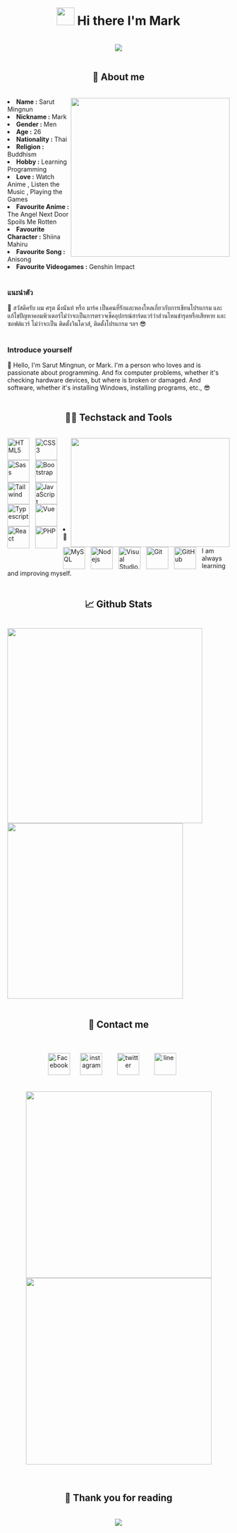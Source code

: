 <h1 align="center"><a href="#" onclick="return false;" style="pointer-events: none; text-decoration: none;" ><img src="https://media.giphy.com/media/hvRJCLFzcasrR4ia7z/giphy.gif" width="40"></a>&nbsp;Hi there I'm Mark</h1>
<br/>
<div align="center">
<a href="#" onclick="return false;" style="pointer-events: none; text-decoration: none;" ><img src="https://i.imgur.com/u2AsdvT.png"></a>

</div>
<br/>

<h2 align="center">🤔 About me</h2>
<div>
<br/>
<a href="#" onclick="return false;" style="pointer-events: none; text-decoration: none;" ><img src="https://media4.giphy.com/media/v1.Y2lkPTc5MGI3NjExeXlka3M4M2ozNzE0aTI0Nm5sZ2lhYWxuMm5xODNmZm8yOTc3dDg0OSZlcD12MV9pbnRlcm5hbF9naWZfYnlfaWQmY3Q9Zw/X2fnOSrcMA0ygU30MP/giphy.gif" align="right" width="360" ></a>
<li><b>Name :</b> Sarut Mingnun</li>
<li><b>Nickname :</b> Mark</li>
<li><b>Gender :</b> Men</li>
<li><b>Age :</b> 26</li>
<li><b>Nationality :</b> Thai</li>
<li><b>Religion :</b> Buddhism</li>
<li><b>Hobby :</b> Learning Programming </li>
<li><b>Love :</b> Watch Anime , Listen the Music , Playing the Games</li>
<li><b>Favourite Anime :</b> The Angel Next Door Spoils Me Rotten </li>
<li><b>Favourite Character :</b> Shiina Mahiru </li>
<li><b>Favourite Song :</b> Anisong</li>
<li><b>Favourite Videogames :</b> Genshin Impact </li>
<br/>

<h3>แนะนำตัว</h3>
👋 สวัสดีครับ ผม ศรุต มิ่งนันท์ หรือ มาร์ค เป็นคนที่รักและหลงใหลเกี่ยวกับการเขียนโปรแกรม และแก้ไขปัญหาคอมพิวเตอร์ไม่ว่าจะเป็นการตรวจเช็คอุปกรณ์ฮาร์ดแวร์ว่าส่วนไหนชำรุดหรือเสียหาย และซอฟต์แวร์ ไม่ว่าจะเป็น ติดตั้งวินโดวส์, ติดตั้งโปรแกรม ฯลฯ 😎 <br/><br/>

<h3>Introduce yourself</h3>
👋 Hello, I'm Sarut Mingnun, or Mark. I'm a person who loves and is passionate about programming. And fix computer problems, whether it's checking hardware devices, but where is broken or damaged. And software, whether it's installing Windows, installing programs, etc., 😎<br/><br/>

</div>

<h2 align="center"> 👨‍💻 Techstack and Tools </h2>
<div>
<br/>
<a href="#" onclick="return false;" style="pointer-events: none; text-decoration: none;"><img src = "https://media1.tenor.com/m/R7wQkMJuDlgAAAAC/nahida-kusanali.gif" align="right" width="360" height = "247" ></a>
<a href="#" onclick="return false;" style="pointer-events: none; text-decoration: none;"><img align="left" alt="HTML5" width="50px" src="https://cdn.jsdelivr.net/gh/devicons/devicon/icons/html5/html5-original.svg" style="padding-right:10px;"/></a>
<a href="#" onclick="return false;" style="pointer-events: none; text-decoration: none;"><img align="left" alt="CSS3" width="50px" src="https://cdn.jsdelivr.net/gh/devicons/devicon/icons/css3/css3-original.svg" style="padding-right:10px;"/></a>
<a href="#" onclick="return false;" style="pointer-events: none; text-decoration: none;"><img align="left" alt="Sass" width="50px" src="https://cdn.jsdelivr.net/gh/devicons/devicon/icons/sass/sass-original.svg" style="padding-right:10px;"/></a>
<a href="#" onclick="return false;" style="pointer-events: none; text-decoration: none;"><img align="left" alt="Bootstrap" width="50px" src="https://cdn.jsdelivr.net/gh/devicons/devicon/icons/bootstrap/bootstrap-original.svg" style="padding-right:10px;"/></a>
<a href="#" onclick="return false;" style="pointer-events: none; text-decoration: none;"><img align="left" alt="Tailwind" width="50px" src="https://cdn.jsdelivr.net/gh/devicons/devicon/icons/tailwindcss/tailwindcss-original.svg" style="padding-right:10px;"/></a>
<a href="#" onclick="return false;" style="pointer-events: none; text-decoration: none;"><img align="left" alt="JavaScript" width="50px" src="https://cdn.jsdelivr.net/gh/devicons/devicon/icons/javascript/javascript-original.svg" style="padding-right:10px;"/></a><br/><br/><br/>
<a href="#" onclick="return false;" style="pointer-events: none; text-decoration: none;"><img align="left" alt="Typescript" width="50px" src="https://cdn.jsdelivr.net/gh/devicons/devicon/icons/typescript/typescript-original.svg" style="padding-right:10px;"/></a>
<a href="#" onclick="return false;" style="pointer-events: none; text-decoration: none;"><img align="left" alt="Vue" width="50px" src="https://cdn.jsdelivr.net/gh/devicons/devicon/icons/vuejs/vuejs-original.svg" style="padding-right:10px;"/></a>
<a href="#" onclick="return false;" style="pointer-events: none; text-decoration: none;"><img align="left" alt="React" width="50px" src="https://cdn.jsdelivr.net/gh/devicons/devicon/icons/react/react-original.svg" style="padding-right:10px;"/></a>
<a href="#" onclick="return false;" style="pointer-events: none; text-decoration: none;"><img align="left" alt="PHP" width="50px" src="https://cdn.jsdelivr.net/gh/devicons/devicon/icons/php/php-original.svg" style="padding-right:10px;"/></a>
<a href="#" onclick="return false;" style="pointer-events: none; text-decoration: none;"><img align="left" alt="MySQL" width="50px" src="https://cdn.jsdelivr.net/gh/devicons/devicon/icons/mysql/mysql-original.svg" style="padding-right:10px;"/></a>
<a href="#" onclick="return false;" style="pointer-events: none; text-decoration: none;"><img align="left" alt="Nodejs" width="50px" src="https://cdn.jsdelivr.net/gh/devicons/devicon/icons/nodejs/nodejs-original.svg" style="padding-right:10px;"/></a><br/><br/><br/>
<a href="#" onclick="return false;" style="pointer-events: none; text-decoration: none;"><img align="left" alt="Visual Studio Code" width="50px" src="https://cdn.jsdelivr.net/gh/devicons/devicon/icons/vscode/vscode-original.svg" style="padding-right:10px;"/></a>
<a href="#" onclick="return false;" style="pointer-events: none; text-decoration: none;"><img align="left" alt="Git" width="50px" src="https://cdn.jsdelivr.net/gh/devicons/devicon/icons/git/git-original.svg" style="padding-right:10px;"/></a>
<a href="#" onclick="return false;" style="pointer-events: none; text-decoration: none;"><img align="left" alt="GitHub" width="50px" src="https://user-images.githubusercontent.com/3369400/139447912-e0f43f33-6d9f-45f8-be46-2df5bbc91289.png" style="padding-right:10px;"/></a>

<br/><br/><br/><br/>

<li> 🌱 I am always learning and improving myself.</li>

<br/>
</div>
  
<h2 align = "center"> 📈 Github Stats </h2>

<div>  
<br/>
  <a href="#" onclick="return false;" style="pointer-events: none; text-decoration: none;">
        <img src="https://github-readme-stats.vercel.app/api?username=sarut45600&show_icons=true&theme=tokyonight&line_height=31" width="442">
  </a>
  <a href="#" onclick="return false;" style="pointer-events: none; text-decoration: none;">
        <img src="https://github-readme-stats.vercel.app/api/top-langs/?username=sarut45600&layout=compact&langs_count=20" width="398">
   </a>
<br/><br/>
</div>

<h2 align = "center">📝 Contact me</h2>
<div align = "center"> 
<br/><br/>
<a href="https://www.facebook.com/sarut45600"><img alt="Facebook" width="50px" src="https://user-images.githubusercontent.com/60073882/173194363-36ad9f09-ad38-47bc-8328-6d7ac26cda2a.png" style="mpadding-right:10px;"/></a>&nbsp;&nbsp;&nbsp;&nbsp;&nbsp;
<a href="https://www.instagram.com/sarut45600"><img alt="instagram" width="50px" src="https://user-images.githubusercontent.com/60073882/173193806-e64ff1f8-21d2-4387-acdb-281406439006.png" style="padding-right:10px;"/></a>&nbsp;&nbsp;&nbsp;&nbsp;&nbsp;
<a href="https://twitter.com/sarut45600"><img  alt="twitter" width="50px" src="https://user-images.githubusercontent.com/60073882/173195146-f55e21e7-4d60-4b65-b44e-7f7e237df0ee.png" style="padding-right:10px;"/></a>&nbsp;&nbsp;&nbsp;&nbsp;&nbsp;
<a href="https://line.me/ti/p/_jSQQN6Mv2"><img alt="line" width="50px" src="https://user-images.githubusercontent.com/60073882/173193880-cddf05a8-a67f-43a2-a481-9d4b1416625f.png" style="padding-right:10px;"/></a>&nbsp;&nbsp;&nbsp;&nbsp;&nbsp;
<br/><br/><br/>
</div>

<div align = "center">
 <a href="#" onclick="return false;" style="pointer-events: none; text-decoration: none;"><img src="https://user-images.githubusercontent.com/60073882/180642203-edbdaf92-c93b-4096-b4a0-4f99be52e407.gif" width="421" height = "423" ></a>
 <a href="#" onclick="return false;" style="pointer-events: none; text-decoration: none;"><img src="https://user-images.githubusercontent.com/60073882/180642409-7e1ec5b2-afb7-4623-9d62-e9d14e652721.gif" width="421" height = "423" ></a>
<br/><br/><br/>

</div>

<h2 align = "center"> 🙏 Thank you for reading </h2>
<br/>

<div align = "center">
    <a href="#" onclick="return false;" style="pointer-events: none; text-decoration: none;"><img src = "https://media1.tenor.com/m/-DdP7PTL6r8AAAAC/furina-focalors.gif"></a>
</div>

